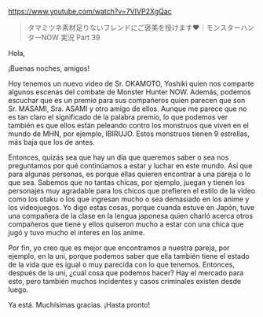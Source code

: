 https://www.youtube.com/watch?v=7VIVP2XgQac

> タマミツネ素材足りないフレンドにご褒美を授けます❤️｜モンスターハンターNOW 実況 Part 39 
 
Hola, 

¡Buenas noches, amigos!

Hoy tenemos un nuevo video de Sr. OKAMOTO, Yoshiki quien nos comparte algunos escenas del combate de Monster Hunter NOW. Además, podemos escuchar que es un premio para sus compañeros quien parecen que son Sr. MASAMI, Sra. ASAMI y otro amigo de ellos. Aunque me parece que no es tan claro el significado de la palabra premio, lo que podemos ver también es que ellos están peleando contro los monstruos que viven en el mundo de MHN, por ejemplo, IBIRUJO. Estos monstruos tienen 9 estrellas, más baja que los de antes.

Entonces, quizás sea que hay un día que queremos saber o sea nos preguntamos por qué continúamos a estar y luchar en este mundo. Así que para algunas personas, es porque ellas quieren encontrar a una pareja o lo que sea. Sabemos que no tantas chicas, por ejemplo, juegan y tienen los personajes muy agradable para los chicos que prefieren el estilo de la video como los otaku o los que ingresan mucho o sea demasiado en los anime y los videojuegos. Yo digo estas cosas, porque cuanda estuve en Japón, tuve una compañera de la clase en la lengua japonesa quien charló acerca otros compañeros que tiene y ellos quiseron mucho a estar con una chica que jugó y tuvo mucho el interes en los anime.

Por fin, yo creo que es mejor que encontramos a nuestra pareja, por ejemplo, en la uni, porque podemos saber que ella también tiene el estado de la vida que es igual o muy parecida con lo que tenemos. Entonces, después de la uni, ¿cuál cosa que podemos hacer? Hay el mercado para esto, pero también muchos incidentes y casos criminales existen desde luego.

Ya está. Muchísimas gracias. ¡Hasta pronto!
